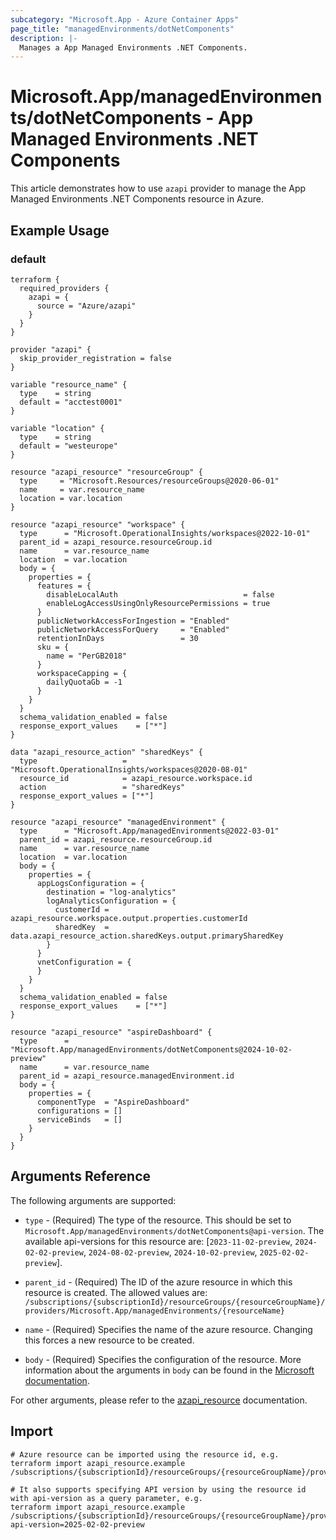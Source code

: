 ```yaml
---
subcategory: "Microsoft.App - Azure Container Apps"
page_title: "managedEnvironments/dotNetComponents"
description: |-
  Manages a App Managed Environments .NET Components.
---
```


# Microsoft.App/managedEnvironments/dotNetComponents - App Managed Environments .NET Components

This article demonstrates how to use `azapi` provider to manage the App Managed Environments .NET Components resource in Azure.

## Example Usage

### default

```hcl
terraform {
  required_providers {
    azapi = {
      source = "Azure/azapi"
    }
  }
}

provider "azapi" {
  skip_provider_registration = false
}

variable "resource_name" {
  type    = string
  default = "acctest0001"
}

variable "location" {
  type    = string
  default = "westeurope"
}

resource "azapi_resource" "resourceGroup" {
  type     = "Microsoft.Resources/resourceGroups@2020-06-01"
  name     = var.resource_name
  location = var.location
}

resource "azapi_resource" "workspace" {
  type      = "Microsoft.OperationalInsights/workspaces@2022-10-01"
  parent_id = azapi_resource.resourceGroup.id
  name      = var.resource_name
  location  = var.location
  body = {
    properties = {
      features = {
        disableLocalAuth                            = false
        enableLogAccessUsingOnlyResourcePermissions = true
      }
      publicNetworkAccessForIngestion = "Enabled"
      publicNetworkAccessForQuery     = "Enabled"
      retentionInDays                 = 30
      sku = {
        name = "PerGB2018"
      }
      workspaceCapping = {
        dailyQuotaGb = -1
      }
    }
  }
  schema_validation_enabled = false
  response_export_values    = ["*"]
}

data "azapi_resource_action" "sharedKeys" {
  type                   = "Microsoft.OperationalInsights/workspaces@2020-08-01"
  resource_id            = azapi_resource.workspace.id
  action                 = "sharedKeys"
  response_export_values = ["*"]
}

resource "azapi_resource" "managedEnvironment" {
  type      = "Microsoft.App/managedEnvironments@2022-03-01"
  parent_id = azapi_resource.resourceGroup.id
  name      = var.resource_name
  location  = var.location
  body = {
    properties = {
      appLogsConfiguration = {
        destination = "log-analytics"
        logAnalyticsConfiguration = {
          customerId = azapi_resource.workspace.output.properties.customerId
          sharedKey  = data.azapi_resource_action.sharedKeys.output.primarySharedKey
        }
      }
      vnetConfiguration = {
      }
    }
  }
  schema_validation_enabled = false
  response_export_values    = ["*"]
}

resource "azapi_resource" "aspireDashboard" {
  type      = "Microsoft.App/managedEnvironments/dotNetComponents@2024-10-02-preview"
  name      = var.resource_name
  parent_id = azapi_resource.managedEnvironment.id
  body = {
    properties = {
      componentType  = "AspireDashboard"
      configurations = []
      serviceBinds   = []
    }
  }
}

```



## Arguments Reference

The following arguments are supported:

* `type` - (Required) The type of the resource. This should be set to `Microsoft.App/managedEnvironments/dotNetComponents@api-version`. The available api-versions for this resource are: [`2023-11-02-preview`, `2024-02-02-preview`, `2024-08-02-preview`, `2024-10-02-preview`, `2025-02-02-preview`].

* `parent_id` - (Required) The ID of the azure resource in which this resource is created. The allowed values are:  
  `/subscriptions/{subscriptionId}/resourceGroups/{resourceGroupName}/providers/Microsoft.App/managedEnvironments/{resourceName}`

* `name` - (Required) Specifies the name of the azure resource. Changing this forces a new resource to be created.

* `body` - (Required) Specifies the configuration of the resource. More information about the arguments in `body` can be found in the [Microsoft documentation](https://learn.microsoft.com/en-us/azure/templates/Microsoft.App/managedEnvironments/dotNetComponents?pivots=deployment-language-terraform).

For other arguments, please refer to the [azapi_resource](https://registry.terraform.io/providers/Azure/azapi/latest/docs/resources/resource) documentation.

## Import

 ```shell
 # Azure resource can be imported using the resource id, e.g.
 terraform import azapi_resource.example /subscriptions/{subscriptionId}/resourceGroups/{resourceGroupName}/providers/Microsoft.App/managedEnvironments/{resourceName}/dotNetComponents/{resourceName}
 
 # It also supports specifying API version by using the resource id with api-version as a query parameter, e.g.
 terraform import azapi_resource.example /subscriptions/{subscriptionId}/resourceGroups/{resourceGroupName}/providers/Microsoft.App/managedEnvironments/{resourceName}/dotNetComponents/{resourceName}?api-version=2025-02-02-preview
 ```
